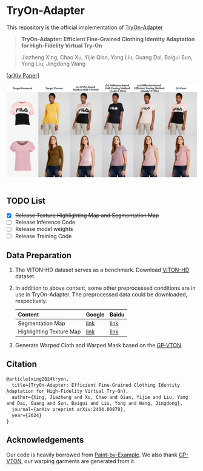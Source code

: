 # TryOn-Adapter
This repository is the official implementation of [TryOn-Adapter](https://arxiv.org/abs/2404.00878)

> **TryOn-Adapter: Efficient Fine-Grained Clothing Identity Adaptation for High-Fidelity Virtual Try-On**<br>

>
> Jiazheng Xing, Chao Xu, Yijie Qian, Yang Liu, Guang Dai, Baigui Sun, Yong Liu, Jingdong Wang

[[arXiv Paper](https://arxiv.org/abs/2404.00878)]&nbsp;

![teaser](assets/teaser.jpg)&nbsp;

## TODO List
- [x] ~~Release Texture Highlighting Map and Segmentation Map~~
- [ ] Release Inference Code
- [ ]  Release model weights 
- [ ] Release Training Code

## Data Preparation
1. The VITON-HD dataset serves as a benchmark. Download [VITON-HD](https://github.com/shadow2496/VITON-HD) dataset.

2. In addition to above content, some other preprocessed conditions are in use in TryOn-Adapter.  The preprocessed data could be downloaded, respectively.

   |Content|Google|Baidu|
   |---|---|---|
   |Segmentation Map|[link](https://drive.google.com/file/d/18KvGWR-3siJ_mt7g4CcEVFi_51E7ZifA/view?usp=sharing)|[link](https://pan.baidu.com/s/1zm3XV34tcrXpYt6uAN4R9Q?pwd=ekyn)|
   |Highlighting Texture Map|[link](https://drive.google.com/file/d/111KBYA8-d9xl9a2aS9yUaTp0edflb7qT/view?usp=sharing)|[link](https://pan.baidu.com/s/1xWnvF7TeKB_2AzlCEbPsAQ?pwd=jnlz)|

3. Generate Warped Cloth and Warped Mask based on the [GP-VTON](https://github.com/xiezhy6/GP-VTON.git).

## Citation
```
@article{xing2024tryon,
  title={TryOn-Adapter: Efficient Fine-Grained Clothing Identity Adaptation for High-Fidelity Virtual Try-On},
  author={Xing, Jiazheng and Xu, Chao and Qian, Yijie and Liu, Yang and Dai, Guang and Sun, Baigui and Liu, Yong and Wang, Jingdong},
  journal={arXiv preprint arXiv:2404.00878},
  year={2024}
}
```

## Acknowledgements
Our code is heavily borrowed from [Paint-by-Example](https://github.com/Fantasy-Studio/Paint-by-Example). We also thank [GP-VTON](https://github.com/xiezhy6/GP-VTON.git), our warping garments are generated from it.



